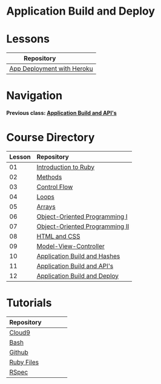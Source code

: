 # Application Build and Deploy

# Lessons
| Repository&nbsp;&nbsp;&nbsp;&nbsp;&nbsp;&nbsp;&nbsp;&nbsp;&nbsp;&nbsp;&nbsp;&nbsp;&nbsp;&nbsp;                              | 
|-----------------------------------------------------------------------------------------------------------------------------| 
| [App Deployment with Heroku](https://github.com/Coderdotnew/intro_web_apps_dgm/tree/master/12_class/heroku)                 | 




# Navigation  
#### Previous class: [Application Build and API's](https://github.com/Coderdotnew/intro_web_apps_dgm/tree/master/11_class) 


# Course Directory       
| Lesson | Repository                                                                                                     |
|--------|:---------------------------------------------------------------------------------------------------------------|
| 01     | [Introduction to Ruby](https://github.com/Coderdotnew/intro_web_apps_dgm/tree/master/01_class)                 | 
| 02     | [Methods](https://github.com/Coderdotnew/intro_web_apps_dgm/tree/master/02_class)                              |
| 03     | [Control Flow](https://github.com/Coderdotnew/intro_web_apps_dgm/tree/master/03_class)                         |
| 04     | [Loops](https://github.com/Coderdotnew/intro_web_apps_dgm/tree/master/04_class)                                | 
| 05     | [Arrays](https://github.com/Coderdotnew/intro_web_apps_dgm/tree/master/05_class)                               | 
| 06     | [Object-Oriented Programming I](https://github.com/Coderdotnew/intro_web_apps_dgm/tree/master/06_class)        | 
| 07     | [Object-Oriented Programming II](https://github.com/Coderdotnew/intro_web_apps_dgm/tree/master/07_class)       | 
| 08     | [HTML and CSS](https://github.com/Coderdotnew/intro_web_apps_dgm/tree/master/08_class)                         | 
| 09     | [Model-View-Controller](https://github.com/Coderdotnew/intro_web_apps_dgm/tree/master/09_class)                | 
| 10     | [Application Build and Hashes](https://github.com/Coderdotnew/intro_web_apps_dgm/tree/master/10_class)         | 
| 11     | [Application Build and API's](https://github.com/Coderdotnew/intro_web_apps_dgm/tree/master/11_class)          | 
| 12     | [Application Build and Deploy](https://github.com/Coderdotnew/intro_web_apps_dgm/tree/master/12_class)         | 

# Tutorials  
| Repository&nbsp;&nbsp;&nbsp;&nbsp;&nbsp;&nbsp;&nbsp;&nbsp;&nbsp;&nbsp;&nbsp;&nbsp;&nbsp;&nbsp; | 
|------------------------------------------------------------------------------------------------| 
| [Cloud9](https://github.com/Coderdotnew/cloud9)                                                | 
| [Bash](https://github.com/Coderdotnew/bash)                                                    | 
| [Github](https://github.com/Coderdotnew/github)                                                | 
| [Ruby Files](https://github.com/Coderdotnew/ruby_files)                                        | 
| [RSpec](https://github.com/Coderdotnew/rspec)                                                  | 